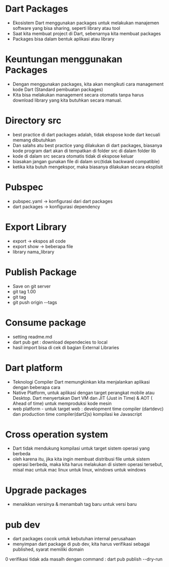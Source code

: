 # Dart Packages

- Ekosistem Dart menggunakan packages untuk melakukan manajemen software yang bisa sharing, seperti library atau tool
- Saat kita membuat project di Dart, sebenarnya kita membuat packages
- Packages bisa dalam bentuk aplikasi atau library


# Keuntungan menggunakan Packages

- Dengan menggunakan packages, kita akan mengikuti cara management kode Dart (Standard pembuatan packages)
- Kita bisa melakukan management secara otomatis tanpa harus download library yang kita butuhkan secara manual.


# Directory src
- best practice di dart packages adalah, tidak ekspose kode dart kecuali memang dibutuhkan
- Dan salahs atu best practice yang dilakukan di dart packages, biasanya kode program dart akan di tempatkan di folder src di dalam folder lib
- kode di dalam src secara otomatis tidak di ekspose keluar
- biasakan jangan gunakan file di dalam src(tidak backward compatible)
- ketika kita butuh mengekspor, maka biasanya dilakukan secara eksplisit


# Pubspec
- pubspec.yaml -> konfigurasi dari dart packages
- dart packages -> konfigurasi dependency


# Export Library
- export -> ekspos all code
- export show -> beberapa file
- library nama_library


# Publish Package
- Save on git server
- git tag 1.00
- git tag
- git push origin --tags

#  Consume package
- setting readme.md
- dart pub get : download dependecies to local
- hasil import bisa di cek di bagian External Libraries

# Dart platform
- Teknologi Compiler Dart memungkinkan kita menjalankan aplikasi dengan beberapa cara
- Native Platform, untuk aplikasi dengan target perangkat mobile atau Desktop. Dart menyertakan Dart VM dan JIT (Just in Time) & AOT ( Ahead of time) untuk memproduksi kode mesin
- web platform - untuk target web : development time compiler (dartdevc) dan production time compiler(dart2js) kompilasi ke Javascript

# Cross operation system
- Dart tidak mendukung kompilasi untuk target sistem operasi yang berbeda
- oleh karena itu, jika kita ingin membuat distribusi file untuk sistem operasi berbeda, maka kita harus melakukan di sistem operasi tersebut, misal mac untuk mac linux untuk linux, windows untuk windows


# Upgrade packages
- menaikkan versinya & menambah tag baru untuk versi baru

# pub dev
- dart packages cocok untuk kebutuhan internal perusahaan
- menyimpan dart package di pub dev, kita harus verifikasi sebagai published, syarat memiliki domain

0 verifikasi tidak ada masalh dengan command : dart pub publish --dry-run
<!-- license ? -->
<!-- open-source license file ? -->
<!-- strongly include homepage -->
<!-- mention current version changed -->



